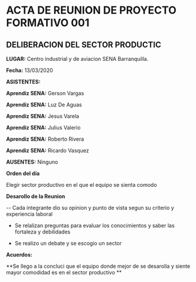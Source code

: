 # ACTA DE REUNION DE PROYECTO FORMATIVO 001 #

## DELIBERACION DEL  SECTOR PRODUCTIC ##

**LUGAR:** Centro industrial y de aviacion SENA Barranquilla.

**Fecha:** 13/03/2020

**ASISTENTES:**

**Aprendiz SENA:**  Gerson Vargas
	
**Aprendiz SENA:**  Luz De Aguas

**Aprendiz SENA:**  Jesus Varela

**Aprendiz SENA:**  Julius Valerio

**Aprendiz SENA:**  Roberto Rivera

**Aprendiz SENA:**  Ricardo Vasquez

**AUSENTES:** Ninguno

**Orden del día**

Elegir sector productivo en el que el equipo se sienta comodo

**Desarollo de la Reunion**

-- Cada integrante  dio su opinion  y punto de vista segun su criterio y experiencia laboral

- Se relalizan preguntas para evaluar los conocimientos y saber las fortaleza y debilidades

- Se realizo un debate y se escogio  un sector 

**Acuerdos:**

**Se llego a la concluci que el equipo donde mejor de se desarolla  y siente mayor comodidad  es en el sector productivo **
 
